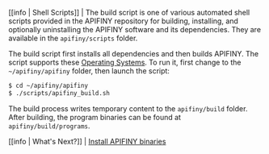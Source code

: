 
[[info | Shell Scripts]]
| The build script is one of various automated shell scripts provided in the APIFINY repository for building, installing, and optionally uninstalling the APIFINY software and its dependencies. They are available in the `apifiny/scripts` folder.

The build script first installs all dependencies and then builds APIFINY. The script supports these [Operating Systems](../../index.md#supported-operating-systems). To run it, first change to the `~/apifiny/apifiny` folder, then launch the script:

```sh
$ cd ~/apifiny/apifiny
$ ./scripts/apifiny_build.sh
```

The build process writes temporary content to the `apifiny/build` folder. After building, the program binaries can be found at `apifiny/build/programs`.

[[info | What's Next?]]
| [Install APIFINY binaries](../03_install-apifiny-binaries.md)
